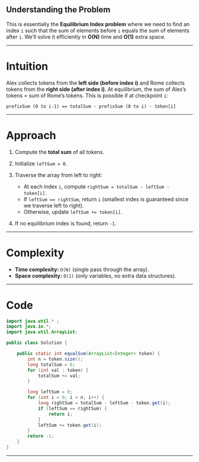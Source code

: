 ## Understanding the Problem

This is essentially the **Equilibrium Index problem** where we need to find an index `i` such that the sum of elements before `i` equals the sum of elements after `i`.
We’ll solve it efficiently in **O(N)** time and **O(1)** extra space.

---

# Intuition

Alex collects tokens from the **left side (before index i)** and Rome collects tokens from the **right side (after index i)**.
At equilibrium, the sum of Alex’s tokens = sum of Rome’s tokens.
This is possible if at checkpoint `i`:

```
prefixSum (0 to i-1) == totalSum - prefixSum (0 to i) - token[i]
```

---

# Approach

1. Compute the **total sum** of all tokens.
2. Initialize `leftSum = 0`.
3. Traverse the array from left to right:

   * At each index `i`, compute `rightSum = totalSum - leftSum - token[i]`.
   * If `leftSum == rightSum`, return `i` (smallest index is guaranteed since we traverse left to right).
   * Otherwise, update `leftSum += token[i]`.
4. If no equilibrium index is found, return `-1`.

---

# Complexity

* **Time complexity:** `O(N)` (single pass through the array).
* **Space complexity:** `O(1)` (only variables, no extra data structures).

---

# Code

```java
import java.util.* ;
import java.io.*; 
import java.util.ArrayList;

public class Solution {

    public static int equalSum(ArrayList<Integer> token) {
        int n = token.size();
        long totalSum = 0;
        for (int val : token) {
            totalSum += val;
        }

        long leftSum = 0;
        for (int i = 0; i < n; i++) {
            long rightSum = totalSum - leftSum - token.get(i);
            if (leftSum == rightSum) {
                return i;
            }
            leftSum += token.get(i);
        }
        return -1;
    }
}
```

---
